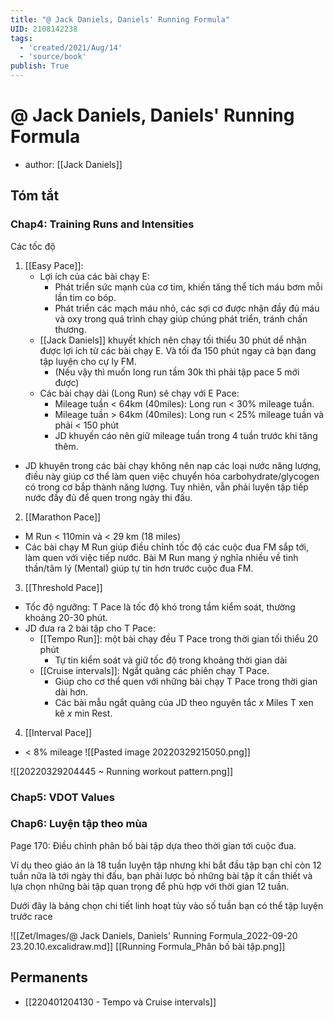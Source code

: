```yaml
---
title: "@ Jack Daniels, Daniels' Running Formula"
UID: 2108142238
tags:
  - 'created/2021/Aug/14'
  - 'source/book'
publish: True
---
```

# @ Jack Daniels, Daniels' Running Formula
- author: [[Jack Daniels]]


## Tóm tắt
### Chap4: Training Runs and Intensities
Các tốc độ

1. [[Easy Pace]]: 
	- Lợi ích của các bài chạy E:
		- Phát triển sức mạnh của cơ tim, khiến tăng thể tích máu bơm mỗi lần tim co bóp.
		- Phát triển các mạch máu nhỏ, các sợi cơ được nhận đầy đủ máu và oxy trong quá trình chạy giúp chúng phát triển, tránh chấn thương.
	- [[Jack Daniels]] khuyết khích nên chạy tối thiểu 30 phút dể nhận được lợi ích từ các bài chạy E. Và tối đa 150 phút ngay cả bạn đang tập luyện cho cự ly FM.
		- (Nếu vậy thì muốn long run tầm 30k thì phải tập pace 5 mới được)
	- Các bài chạy dài (Long Run) sẽ chạy với E Pace: 
		- Mileage tuần < 64km (40miles): Long run < 30% mileage tuần.
		- Mileage tuần > 64km (40miles): Long run < 25% mileage tuần và phải < 150 phút
		- JD khuyến cáo nên giữ mileage tuần trong 4 tuần trước khi tăng thêm.
- JD khuyên trong các bài chạy không nên nạp các loại nước năng lượng, điều này giúp cơ thể làm quen việc chuyển hóa carbohydrate/glycogen có trong cơ bắp thành năng lượng. Tuy nhiên, vẫn phải luyện tập tiếp nước đầy đủ để quen trong ngày thi đấu.
2. [[Marathon Pace]]
- M Run < 110min và < 29 km (18 miles)
- Các bài chạy M Run giúp điều chỉnh tốc độ các cuộc đua FM sắp tới, làm quen với việc tiếp nước. Bài M Run mang ý nghĩa nhiều về tinh thần/tâm lý (Mental) giúp tự tin hơn trước cuộc đua FM.
3. [[Threshold Pace]]
- Tốc độ ngưỡng: T Pace là tốc độ khó trong tầm kiểm soát, thường khoảng 20-30 phút.
- JD đưa ra 2 bài tập cho T Pace:
	- [[Tempo Run]]: một bài chạy đều T Pace trong thời gian tối thiểu 20 phút
		- Tự tin kiểm soát và giữ tốc độ trong khoảng thời gian dài
	- [[Cruise intervals]]: Ngắt quãng các phiên chạy T Pace.
		- Giúp cho cơ thể quen với những bài chạy T Pace trong thời gian dài hơn.
		- Các bài mẫu ngắt quãng của JD theo nguyên tắc *x* Miles T xen kẽ  *x* min Rest.
4. [[Interval Pace]]
- < 8% mileage
![[Pasted image 20220329215050.png]]

![[20220329204445 ~ Running workout pattern.png]]
### Chap5: VDOT Values

### Chap6: Luyện tập theo mùa
Page 170:
Điều chỉnh phân bố bài tập dựa theo thời gian tới cuộc đua. 

Ví dụ theo giáo án là 18 tuần luyện tập nhưng khi bắt đầu tập bạn chỉ còn 12 tuần nữa là tới ngày thi đấu, bạn phải lược bỏ những bài tập ít cần thiết và lựa chọn những bài tập quan trọng để phù hợp với thời gian 12 tuần.

Dưới đây là bảng chọn chi tiết linh hoạt tùy vào số tuần bạn có thể tập luyện trước race

![[Zet/Images/@ Jack Daniels, Daniels' Running Formula_2022-09-20 23.20.10.excalidraw.md]]
[[Running Formula_Phân bố bài tập.png]]
## Permanents
- [[220401204130 - Tempo và Cruise intervals]]